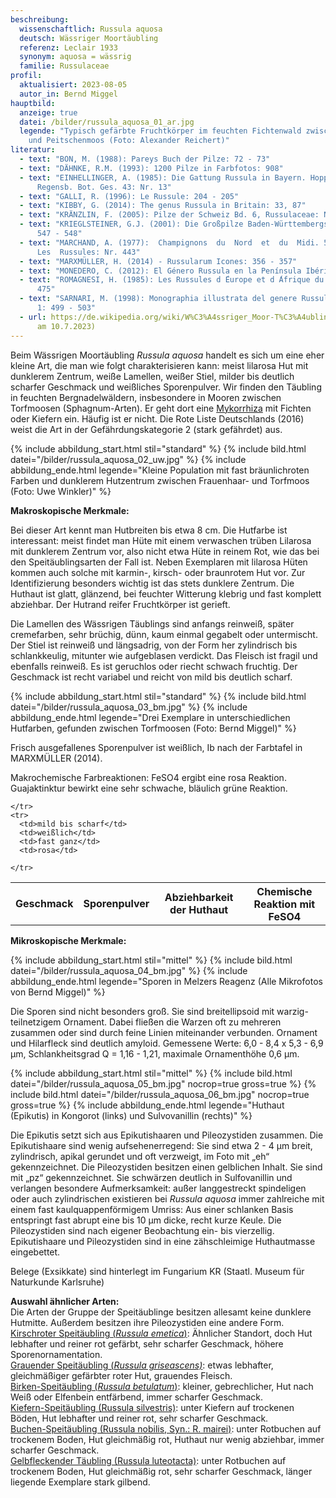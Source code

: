 ```yaml
---
beschreibung:
  wissenschaftlich: Russula aquosa
  deutsch: Wässriger Moortäubling
  referenz: Leclair 1933
  synonym: aquosa = wässrig
  familie: Russulaceae
profil:
  aktualisiert: 2023-08-05
  autor_in: Bernd Miggel
hauptbild:
  anzeige: true
  datei: /bilder/russula_aquosa_01_ar.jpg
  legende: "Typisch gefärbte Fruchtkörper im feuchten Fichtenwald zwischen Etagen-
    und Peitschenmoos (Foto: Alexander Reichert)"
literatur:
  - text: "BON, M. (1988): Pareys Buch der Pilze: 72 - 73"
  - text: "DÄHNKE, R.M. (1993): 1200 Pilze in Farbfotos: 908"
  - text: "EINHELLINGER, A. (1985): Die Gattung Russula in Bayern. Hoppea, Denkschr.
      Regensb. Bot. Ges. 43: Nr. 13"
  - text: "GALLI, R. (1996): Le Russule: 204 - 205"
  - text: "KIBBY, G. (2014): The genus Russula in Britain: 33, 87"
  - text: "KRÄNZLIN, F. (2005): Pilze der Schweiz Bd. 6, Russulaceae: Nr. 95"
  - text: "KRIEGLSTEINER, G.J. (2001): Die Großpilze Baden-Württembergs, Bd. 2, S.
      547 - 548"
  - text: "MARCHAND, A. (1977):  Champignons  du  Nord  et  du  Midi. 5.
      Les  Russules: Nr. 443"
  - text: "MARXMÜLLER, H. (2014) - Russularum Icones: 356 - 357"
  - text: "MONEDERO, C. (2012): El Género Russula en la Península Ibérica: 194 - 195"
  - text: "ROMAGNESI, H. (1985): Les Russules d ́Europe et d ́Afrique du Nord: 474 -
      475"
  - text: "SARNARI, M. (1998): Monographia illustrata del genere Russula in Europa
      1: 499 - 503"
  - url: https://de.wikipedia.org/wiki/W%C3%A4ssriger_Moor-T%C3%A4ubling  (abgerufen
      am 10.7.2023)
---
```

Beim Wässrigen Moortäubling *Russula aquosa* handelt es sich um eine eher kleine Art, die man wie folgt charakterisieren kann: meist lilarosa Hut mit dunklerem Zentrum, weiße Lamellen, weißer Stiel, milder bis deutlich scharfer Geschmack und weißliches Sporenpulver. Wir finden den Täubling in feuchten Bergnadelwäldern, insbesondere in Mooren zwischen Torfmoosen (Sphagnum-Arten). Er geht dort eine [Mykorrhiza](Mykorrhiza "Glossat") mit Fichten oder Kiefern ein. Häufig ist er nicht. Die Rote Liste Deutschlands (2016) weist die Art in der Gefährdungskategorie 2 (stark gefährdet) aus.

{% include abbildung_start.html stil="standard" %}
{% include bild.html datei="/bilder/russula_aquosa_02_uw.jpg" %}
{% include abbildung_ende.html legende="Kleine Population mit fast bräunlichroten Farben und dunklerem Hutzentrum zwischen Frauenhaar- und Torfmoos (Foto: Uwe Winkler)" %}

**Makroskopische Merkmale:**

Bei dieser Art kennt man Hutbreiten bis etwa 8 cm. Die Hutfarbe ist interessant: meist findet man Hüte mit einem verwaschen trüben Lilarosa mit dunklerem Zentrum vor, also nicht etwa Hüte in reinem Rot, wie das bei den Speitäublingsarten der Fall ist. Neben Exemplaren mit lilarosa Hüten kommen auch solche mit karmin-, kirsch- oder braunrotem Hut vor. Zur Identifizierung besonders wichtig ist das stets dunklere Zentrum. Die Huthaut ist glatt, glänzend, bei feuchter Witterung klebrig und fast komplett abziehbar. Der Hutrand reifer Fruchtkörper ist gerieft.

Die Lamellen des Wässrigen Täublings sind anfangs reinweiß, später cremefarben, sehr brüchig, dünn, kaum einmal gegabelt oder untermischt. Der Stiel ist reinweiß und längsadrig, von der Form her zylindrisch bis schlankkeulig, mitunter wie aufgeblasen verdickt. Das Fleisch ist fragil und ebenfalls reinweiß. Es ist geruchlos oder riecht schwach fruchtig. Der Geschmack ist recht variabel und reicht von mild bis deutlich scharf.

{% include abbildung_start.html stil="standard" %}
{% include bild.html datei="/bilder/russula_aquosa_03_bm.jpg" %}
{% include abbildung_ende.html legende="Drei Exemplare in unterschiedlichen Hutfarben, gefunden zwischen Torfmoosen (Foto: Bernd Miggel)" %}

Frisch ausgefallenes Sporenpulver ist weißlich, Ib nach der Farbtafel in MARXMÜLLER (2014).

Makrochemische Farbreaktionen: FeSO4 ergibt eine rosa Reaktion. Guajaktinktur bewirkt eine sehr schwache, bläulich grüne Reaktion.

<div class="table-responsive">
  <table class="table taeubling">
    <tr>
      <th rowspan="2">Geschmack</th>
      <th rowspan="2">Sporenpulver</th>
      <th rowspan="2">Abziehbarkeit der Huthaut</th>
      <th colspan="3" class="text-center">Chemische Reaktion mit FeSO4</th>
    </tr>
    <tr>
      
      
    </tr>
    <tr>
      <td>mild bis scharf</td>
      <td>weißlich</td>
      <td>fast ganz</td>
      <td>rosa</td>
       
    </tr>
  </table>
</div>

**Mikroskopische Merkmale:**

{% include abbildung_start.html stil="mittel" %}
{% include bild.html datei="/bilder/russula_aquosa_04_bm.jpg" %}
{% include abbildung_ende.html legende="Sporen in Melzers Reagenz (Alle Mikrofotos von Bernd Miggel)" %}

Die Sporen sind nicht besonders groß. Sie sind breitellipsoid mit warzig-teilnetzigem Ornament. Dabei fließen die Warzen oft zu mehreren zusammen oder sind durch feine Linien miteinander verbunden. Ornament und Hilarfleck sind deutlich amyloid.  Gemessene Werte: 6,0 - 8,4 x 5,3 - 6,9 µm, Schlankheitsgrad Q = 1,16 - 1,21, maximale Ornamenthöhe 0,6 µm.

{% include abbildung_start.html stil="mittel" %}
{% include bild.html datei="/bilder/russula_aquosa_05_bm.jpg" nocrop=true gross=true %}
{% include bild.html datei="/bilder/russula_aquosa_06_bm.jpg" nocrop=true gross=true %}
{% include abbildung_ende.html legende="Huthaut (Epikutis) in Kongorot (links) und Sulvovanillin (rechts)" %}

Die Epikutis setzt sich aus Epikutishaaren und Pileozystiden zusammen. Die Epikutishaare sind wenig aufsehenerregend: Sie sind etwa 2 - 4 µm breit, zylindrisch, apikal gerundet und oft verzweigt, im Foto mit „eh“ gekennzeichnet. Die Pileozystiden besitzen einen gelblichen Inhalt. Sie sind mit „pz“ gekennzeichnet. Sie schwärzen deutlich in Sulfovanillin und verlangen besondere Aufmerksamkeit: außer langgestreckt spindeligen oder auch zylindrischen existieren bei *Russula aquosa* immer zahlreiche mit einem fast kaulquappenförmigem Umriss: Aus einer schlanken Basis entspringt fast abrupt eine bis 10 µm dicke, recht kurze Keule. Die Pileozystiden sind nach eigener Beobachtung ein- bis vierzellig. Epikutishaare und Pileozystiden sind in eine zähschleimige Huthautmasse eingebettet.

Belege (Exsikkate) sind hinterlegt im Fungarium KR (Staatl. Museum für Naturkunde Karlsruhe)

**Auswahl ähnlicher Arten:**\
Die Arten der Gruppe der Speitäublinge besitzen allesamt keine dunklere Hutmitte. Außerdem besitzen ihre Pileozystiden eine andere Form.\
[Kirschroter Speitäubling (*Russula emetica*)](/pilze/russula-emetica-kirschroter-speitäubling): Ähnlicher Standort, doch Hut lebhafter und reiner rot gefärbt, sehr scharfer Geschmack, höhere Sporenornamentation.\
[Grauender Speitäubling (*Russula griseascens)*](/pilze/russula-griseascens-graustiel-speitäubling): etwas lebhafter, gleichmäßiger gefärbter roter Hut, grauendes Fleisch.\
[Birken-Speitäubling (*Russula betulatum*)](/pilze/russula-betularum-birken-speitäubling): kleiner, gebrechlicher, Hut nach Weiß oder Elfenbein entfärbend, immer scharfer Geschmack.\
[Kiefern-Speitäubling (Russula silvestris)](/pilze/russula-silvestris-kiefern-speitäubling): unter Kiefern auf trockenen Böden, Hut lebhafter und reiner rot, sehr scharfer Geschmack.\
[Buchen-Speitäubling (Russula nobilis, Syn.: R. mairei)](/pilze/russula-nobilis-buchen-speitäubling): unter Rotbuchen auf trockenem Boden, Hut gleichmäßig rot, Huthaut nur wenig abziehbar, immer scharfer Geschmack.\
[Gelbfleckender Täubling (Russula luteotacta)](/pilze/russula-luteotacta-gelbfleckender-täubling): unter Rotbuchen auf trockenem Boden, Hut gleichmäßig rot, sehr scharfer Geschmack, länger liegende Exemplare stark gilbend.